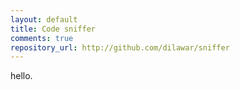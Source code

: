 ```yaml
---
layout: default 
title: Code sniffer
comments: true
repository_url: http://github.com/dilawar/sniffer
---
```


hello.

